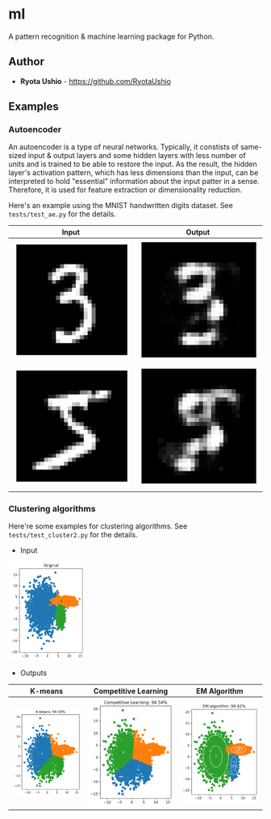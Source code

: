 # ml
A pattern recognition & machine learning package for Python.

## Author
* **Ryota Ushio** - https://github.com/RyotaUshio

## Examples
### Autoencoder
An autoencoder is a type of neural networks.
Typically, it constists of same-sized input & output layers and some hidden layers with less number of units and is trained to be able to restore the input.
As the result, the hidden layer's activation pattern, which has less dimensions than the input, can be interpreted to hold "essential" information about the input patter in a sense.
Therefore, it is used for feature extraction or dimensionality reduction.

Here's an example using the MNIST handwritten digits dataset. See `tests/test_ae.py` for the details.

| Input | Output | 
| --- | ---|
![](https://github.com/RyotaUshio/ml/blob/main/fig/ae_original3.png) | ![](https://github.com/RyotaUshio/ml/blob/main/fig/ae_restored3.png)
![](https://github.com/RyotaUshio/ml/blob/main/fig/ae_original5.png) | ![](https://github.com/RyotaUshio/ml/blob/main/fig/ae_restored5.png)

### Clustering algorithms

Here're some examples for clustering algorithms. See `tests/test_cluster2.py` for the details.

* Input

<img src="https://github.com/RyotaUshio/ml/blob/main/fig/test_cluster2_original.png" height="30%" width="30%">

* Outputs

| K-means | Competitive Learning | EM Algorithm |
| --- | --- | --- |
| ![](https://github.com/RyotaUshio/ml/blob/main/fig/test_cluster2_kmeans.png) | ![](https://github.com/RyotaUshio/ml/blob/main/fig/test_cluster2_competitive.png) | ![](https://github.com/RyotaUshio/ml/blob/main/fig/test_cluster2_em.png)
